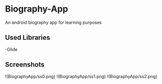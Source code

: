 # Biography-App
An android biography app for learning purposes

## Used Libraries
-Glide

## Screenshots
!(BiographyApp/ss0.png)
!(BiographyApp/ss1.png)
!(BiographyApp/ss2.png)
